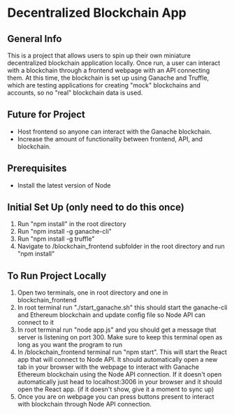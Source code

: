 # Decentralized Blockchain App

## General Info

This is a project that allows users to spin up their own miniature decentralized blockchain application locally. Once run, a user can interact with a blockchain through a frontend webpage with an API connecting them. At this time, the blockchain is set up using Ganache and Truffle, which are testing applications for creating "mock" blockchains and accounts, so no "real" blockchain data is used.

## Future for Project

- Host frontend so anyone can interact with the Ganache blockchain.
- Increase the amount of functionality between frontend, API, and blockchain.

## Prerequisites

- Install the latest version of Node

## Initial Set Up (only need to do this once)

1. Run "npm install" in the root directory
2. Run "npm install -g ganache-cli"
3. Run "npm install -g truffle"
4. Navigate to /blockchain_frontend subfolder in the root directory and run "npm install"

## To Run Project Locally

1. Open two terminals, one in root directory and one in blockchain_frontend
2. In root terminal run "./start_ganache.sh" this should start the ganache-cli and Ethereum blockchain and update config file so Node API can connect to it
3. In root terminal run "node app.js" and you should get a message that server is listening on port 300. Make sure to keep this terminal open as long as you want the program to run
4. In /blockchain_frontend terminal run "npm start". This will start the React app that will connect to Node API. It should automatically open a new tab in your browser with the webpage to interact with Ganache Ethereum blockchain using the Node API connection. If it doesn't open automatically just head to localhost:3006 in your browser and it should open the React app. (if it doesn't show, give it a moment to sync up)
5. Once you are on webpage you can press buttons present to interact with blockchain through Node API connection.
